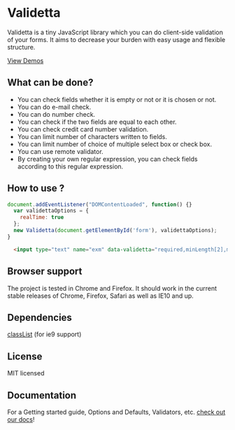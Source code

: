 
# Validetta

Validetta is a tiny JavaScript library which you can do client-side validation of your forms. It aims to decrease your burden with easy usage and flexible structure.

[View Demos](http://lab.hasanaydogdu.com/validetta/#examples)

## What can be done?

* You can check fields whether it is empty or not or it is chosen or not.
* You can do e-mail check.
* You can do number check.
* You can check if the two fields are equal to each other.
* You can check credit card number validation.
* You can limit number of characters written to fields.
* You can limit number of choice of multiple select box or check box.
* You can use remote validator.
* By creating your own regular expression, you can check fields according to this regular expression.

## How to use ?

```javascript
document.addEventListener("DOMContentLoaded", function() {}
  var validettaOptions = {
    realTime: true
  };
  new Validetta(document.getElementById('form'), validettaOptions);
}
```

```html
  <input type="text" name="exm" data-validetta="required,minLength[2],maxLength[3]" />
```

## Browser support

The project is tested in Chrome and Firefox. It should work in the current stable releases of Chrome, Firefox, Safari as well as IE10 and up.

## Dependencies

[classList](https://github.com/components/classList.js) (for ie9 support)

## License

MIT licensed

## Documentation

For a Getting started guide, Options and Defaults, Validators, etc. [check out our docs](docs/)!
